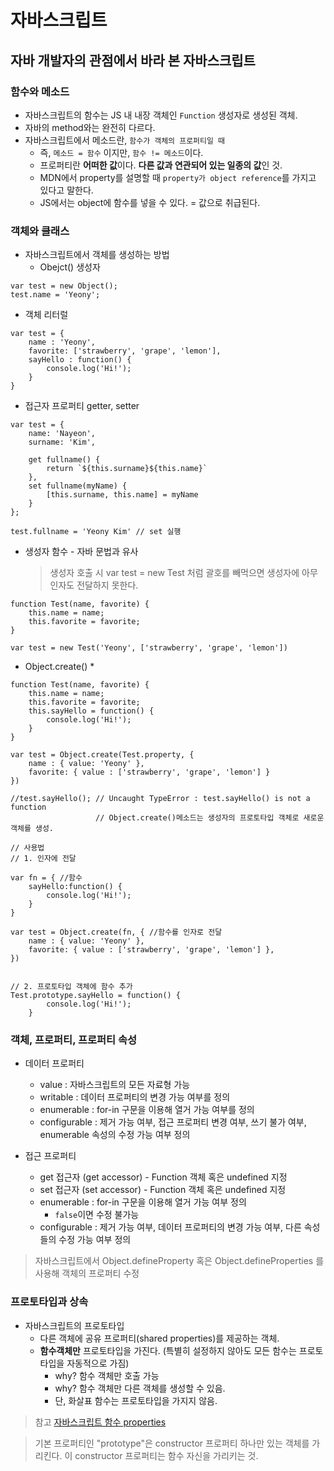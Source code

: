 # 자바스크립트

## 자바 개발자의 관점에서 바라 본 자바스크립트

### 함수와 메소드
* 자바스크립트의 함수는 JS 내 내장 객체인 `Function` 생성자로 생성된 객체.
* 자바의 method와는 완전히 다르다.
* 자바스크립트에서 메소드란, `함수가 객체의 프로퍼티일 때`
    - 즉, `메소드 = 함수` 이지만, `함수 != 메소드`이다.
    - 프로퍼티란 **어떠한 값**이다. **다른 값과 연관되어 있는 일종의 값**인 것.
    - MDN에서 property를 설명할 때 `property가 object reference`를 가지고 있다고 말한다. 
    - JS에서는 object에 함수를 넣을 수 있다. = 값으로 취급된다.


### 객체와 클래스
* 자바스크립트에서 객체를 생성하는 방법
  * Obejct() 생성자
```
var test = new Object();
test.name = 'Yeony';
```
  * 객체 리터럴
```
var test = {
    name : 'Yeony',
    favorite: ['strawberry', 'grape', 'lemon'],
    sayHello : function() {
        console.log('Hi!');
    }
}
```
  * 접근자 프로퍼티 getter, setter
```
var test = {
    name: 'Nayeon',
    surname: 'Kim',

    get fullname() {
        return `${this.surname}${this.name}`
    },
    set fullname(myName) {
        [this.surname, this.name] = myName
    }
};

test.fullname = 'Yeony Kim' // set 실행
```
  * 생성자 함수 - 자바 문법과 유사
    > 생성자 호출 시 var test = new Test 처럼 괄호를 빼먹으면 생성자에 아무 인자도 전달하지 못한다.
```
function Test(name, favorite) {
    this.name = name;
    this.favorite = favorite;
}

var test = new Test('Yeony', ['strawberry', 'grape', 'lemon'])
```
  * Object.create()
    * 
```
function Test(name, favorite) {
    this.name = name;
    this.favorite = favorite;
    this.sayHello = function() {
        console.log('Hi!');
    }
}

var test = Object.create(Test.property, {
    name : { value: 'Yeony' },
    favorite: { value : ['strawberry', 'grape', 'lemon'] }
})

//test.sayHello(); // Uncaught TypeError : test.sayHello() is not a function
                   // Object.create()메소드는 생성자의 프로토타입 객체로 새로운 객체를 생성.

// 사용법
// 1. 인자에 전달

var fn = { //함수
    sayHello:function() {
        console.log('Hi!');
    }
}

var test = Object.create(fn, { //함수를 인자로 전달
    name : { value: 'Yeony' },
    favorite: { value : ['strawberry', 'grape', 'lemon'] },
})


// 2. 프로토타입 객체에 함수 추가
Test.prototype.sayHello = function() {
        console.log('Hi!');
    }

```


### 객체, 프로퍼티, 프로퍼티 속성
* 데이터 프로퍼티 
  * value : 자바스크립트의 모든 자료형 가능
  * writable : 데이터 프로퍼티의 변경 가능 여부를 정의
  * enumerable : for-in 구문을 이용해 열거 가능 여부를 정의
  * configurable : 제거 가능 여부, 접근 프로퍼티 변경 여부, 쓰기 불가 여부, enumerable 속성의 수정 가능 여부 정의

* 접근 프로퍼티
  * get 접근자 (get accessor) - Function 객체 혹은 undefined 지정
  * set 접근자 (set accessor) - Function 객체 혹은 undefined 지정
  * enumerable : for-in 구문을 이용해 열거 가능 여부 정의
    * `false`이면 수정 불가능
  * configurable : 제거 가능 여부, 데이터 프로퍼티의 변경 가능 여부, 다른 속성들의 수정 가능 여부 정의

> 자바스크립트에서 Object.defineProperty 혹은 Object.defineProperties 를 사용해 객체의 프로퍼티 수정

### 프로토타입과 상속
* 자바스크립트의 프로토타입
  * 다른 객체에 공유 프로퍼티(shared properties)를 제공하는 객체.
  * **함수객체만** 프로토타입을 가진다. (특별히 설정하지 않아도 모든 함수는 프로토타입을 자동적으로 가짐)
    * why? 함수 객체만 호출 가능
    * why? 함수 객체만 다른 객체를 생성할 수 있음.
    * 단, 화살표 함수는 프로토타입을 가지지 않음.

> 참고 [자바스크립트 함수 properties](https://javascript.info/function-prototype)

> 기본 프로퍼티인 "prototype"은 constructor 프로퍼티 하나만 있는 객체를 가리킨다. 이 constructor 프로퍼티는 함수 자신을 가리키는 것.
> 